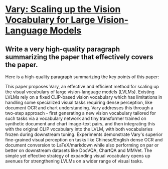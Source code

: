 # [Vary: Scaling up the Vision Vocabulary for Large Vision-Language Models](https://arxiv.org/abs/2312.06109)

## Write a very high-quality paragraph summarizing the paper that effectively covers the paper.

 Here is a high-quality paragraph summarizing the key points of this paper:

This paper proposes Vary, an effective and efficient method for scaling up the visual vocabulary of large vision-language models (LVLMs). Existing LVLMs rely on a fixed CLIP-based vision vocabulary which has limitations in handling some specialized visual tasks requiring dense perception, like document OCR and chart understanding. Vary addresses this through a two-step approach - first generating a new vision vocabulary tailored for such tasks via a vocabulary network and tiny transformer trained on synthetic document and chart image-text pairs, and then integrating this with the original CLIP vocabulary into the LVLM, with both vocabularies frozen during downstream tuning. Experiments demonstrate Vary's superior fine-grained visual perception on tasks like Chinese/English dense OCR and document conversion to LaTeX/markdown while also performing on par or better on downstream datasets like DocVQA, ChartQA and MMVet. The simple yet effective strategy of expanding visual vocabulary opens up avenues for strengthening LVLMs on a wider range of visual tasks.
